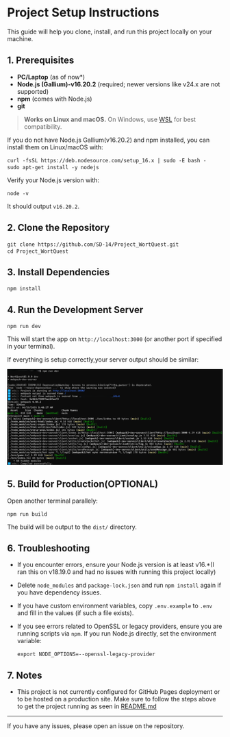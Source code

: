 # Project Setup Instructions

This guide will help you clone, install, and run this project locally on your machine.

## 1. Prerequisites
- **PC/Laptop** (as of now*)
- **Node.js (Gallium)-v16.20.2** (required; newer versions like v24.x are not supported)
- **npm** (comes with Node.js)
- **git**

> **Works on Linux and macOS.**
> On Windows, use [WSL](https://docs.microsoft.com/en-us/windows/wsl/) for best compatibility.

If you do not have Node.js Gallium(v16.20.2) and npm installed, you can install them on Linux/macOS with:

```
curl -fsSL https://deb.nodesource.com/setup_16.x | sudo -E bash -
sudo apt-get install -y nodejs
```

Verify your Node.js version with:
```
node -v
```
It should output `v16.20.2`.

## 2. Clone the Repository

```
git clone https://github.com/SD-14/Project_WortQuest.git
cd Project_WortQuest
```
## 3. Install Dependencies

```
npm install
```

## 4. Run the Development Server

```
npm run dev
```
This will start the app on `http://localhost:3000` (or another port if specified in your terminal).

If everything is setup correctly,your server output should be similar:

<p align="center">
  <img src="./dist/assets/images/setup.png">
</p>

## 5. Build for Production(OPTIONAL)

Open another terminal parallely:

```
npm run build
```
The build will be output to the `dist/` directory.

## 6. Troubleshooting
- If you encounter errors, ensure your Node.js version is at least v16.*(I ran this on v18.19.0 and had no issues with running this project locally)
- Delete `node_modules` and `package-lock.json` and run `npm install` again if you have dependency issues.
- If you have custom environment variables, copy `.env.example` to `.env` and fill in the values (if such a file exists).
- If you see errors related to OpenSSL or legacy providers, ensure you are running scripts via `npm`. If you run Node.js directly, set the environment variable:

  ```
  export NODE_OPTIONS=--openssl-legacy-provider
  ```

## 7. Notes
- This project is not currently configured for GitHub Pages deployment or to be hosted on a production site. Make sure to follow the steps above to get the project running as seen in [README.md](./README.md)

---

If you have any issues, please open an issue on the repository.
